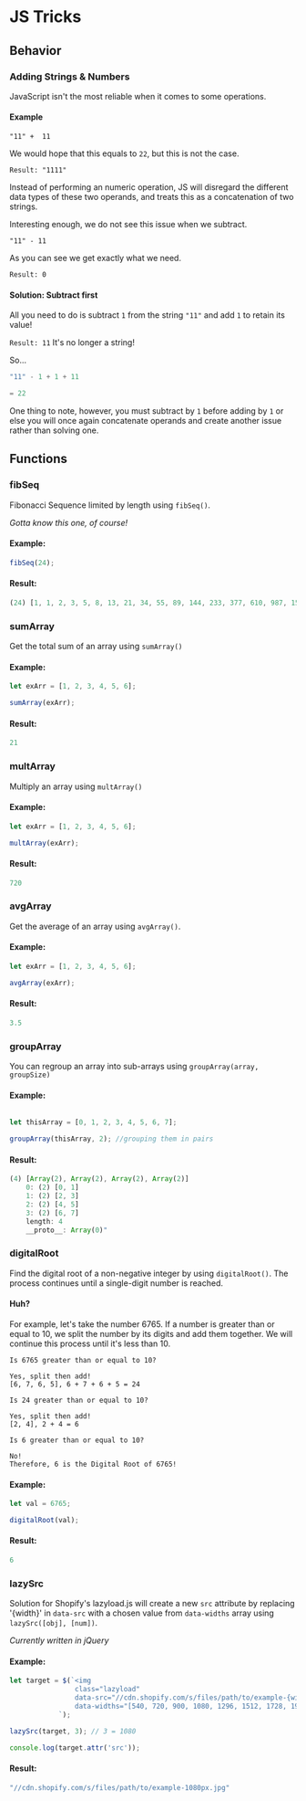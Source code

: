 # JS Tricks

## Behavior

### Adding Strings & Numbers

JavaScript isn't the most reliable when it comes to some operations. 

#### Example

`
"11" +  11
`

We would hope that this equals to `22`, but this is not the case. 

`Result: "1111"`

Instead of performing an numeric operation, JS will disregard the different data types of these two operands, and treats this as a concatenation of two strings.

Interesting enough, we do not see this issue when we subtract.

`"11" - 11`

As you can see we get exactly what we need.

`Result: 0`

#### Solution: Subtract first

All you need to do is subtract `1` from the string `"11"` and add `1` to retain its value!

`Result: 11` It's no longer a string!

So...

```js
"11" - 1 + 1 + 11

= 22
```

One thing to note, however, you must subtract by `1` before adding by `1` or else you will once again concatenate operands and create another issue rather than solving one.

## Functions

### fibSeq

Fibonacci Sequence limited by length using `fibSeq()`. 

*Gotta know this one, of course!*

#### Example:
```js
fibSeq(24);
```
#### Result:
```js
(24) [1, 1, 2, 3, 5, 8, 13, 21, 34, 55, 89, 144, 233, 377, 610, 987, 1597, 2584, 4181, 6765, 10946, 17711, 28657, 46368]
```
### sumArray

Get the total sum of an array using `sumArray()`

#### Example:
``` js
let exArr = [1, 2, 3, 4, 5, 6];

sumArray(exArr);
```

#### Result:
```js
21
```

### multArray
Multiply an array using `multArray()`

#### Example:
``` js
let exArr = [1, 2, 3, 4, 5, 6];

multArray(exArr);
```

#### Result:
```js
720
```
### avgArray

Get the average of an array using `avgArray()`.

#### Example:
``` js
let exArr = [1, 2, 3, 4, 5, 6];

avgArray(exArr);
```

#### Result:
```js
3.5
```
### groupArray

You can regroup an array into sub-arrays using `groupArray(array, groupSize)`

#### Example:
```js

let thisArray = [0, 1, 2, 3, 4, 5, 6, 7];

groupArray(thisArray, 2); //grouping them in pairs
```
#### Result:
```js
(4) [Array(2), Array(2), Array(2), Array(2)]
    0: (2) [0, 1]
    1: (2) [2, 3]
    2: (2) [4, 5]
    3: (2) [6, 7]
    length: 4
    __proto__: Array(0)"
```

### digitalRoot

Find the digital root of a non-negative integer by using `digitalRoot()`. The process continues until a single-digit number is reached. 

#### Huh? 

For example, let's take the number 6765. If a number is greater than or equal to 10, we split the number by its digits and add them together. We will continue this process until it's less than 10.

```
Is 6765 greater than or equal to 10? 

Yes, split then add! 
[6, 7, 6, 5], 6 + 7 + 6 + 5 = 24

Is 24 greater than or equal to 10? 

Yes, split then add!
[2, 4], 2 + 4 = 6

Is 6 greater than or equal to 10?

No! 
Therefore, 6 is the Digital Root of 6765!
```
#### Example:
```js
let val = 6765;

digitalRoot(val);
```

#### Result: 

```js
6
```
### lazySrc

Solution for Shopify's lazyload.js will create a new `src` attribute by replacing '{width}' in `data-src` with a chosen value from `data-widths` array using `lazySrc([obj], [num])`.

*Currently written in jQuery*

#### Example:
``` js
let target = $(`<img 
                class="lazyload" 
                data-src="//cdn.shopify.com/s/files/path/to/example-{width}px.jpg" 
                data-widths="[540, 720, 900, 1080, 1296, 1512, 1728, 1944, 2048, 4472]">
            `); 

lazySrc(target, 3); // 3 = 1080

console.log(target.attr('src'));
```
#### Result:
```js
"//cdn.shopify.com/s/files/path/to/example-1080px.jpg"
```
